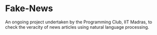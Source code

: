 # Fake-News
An ongoing project undertaken by the Programming Club, IIT Madras, to check the veracity of news articles using natural language processing.
